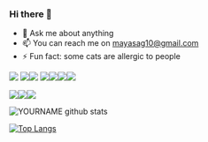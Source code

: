 ### Hi there 👋


- 💬 Ask me about anything
- 📫 You can reach me on mayasag10@gmail.com
- ⚡ Fun fact: some cats are allergic to people


<img src="https://img.shields.io/badge/python%20-%2314354C.svg?&style=for-the-badge&logo=python&logoColor=white"/> <img src="https://img.shields.io/badge/c%20-%2300599C.svg?&style=for-the-badge&logo=c&logoColor=white"/><img src="https://img.shields.io/badge/c++%20-%2300599C.svg?&style=for-the-badge&logo=c%2B%2B&ogoColor=white"/> <img src="https://img.shields.io/badge/c%23-%23239120.svg?style=for-the-badge&logo=c-sharp&logoColor=whit"/><img src="https://img.shields.io/badge/python-3670A0?style=for-the-badge&logo=python&logoColor=ffdd54"/><img src="https://img.shields.io/badge/typescript-%23007ACC.svg?style=for-the-badge&logo=typescript&logoColor=white"/><img src="https://img.shields.io/badge/react-%2320232a.svg?style=for-the-badge&logo=react&logoColor=%2361DAFB"/>



<img src="https://img.shields.io/badge/mysql-%2300f.svg?style=for-the-badge&logo=mysql&logoColor=white"/><img src="https://img.shields.io/badge/.NET-5C2D91?style=for-the-badge&logo=.net&logoColor=white)"/><img src="https://img.shields.io/badge/node.js-6DA55F?style=for-the-badge&logo=node.js&logoColor=white"/>




![YOURNAME github stats](https://github-readme-stats.vercel.app/api?username=MaykaS&show_icons=true&hide_border=true)

[![Top Langs](https://github-readme-stats.vercel.app/api/top-langs/?username=MaykaS&layout=compact)](https://github.com/MaykaS/github-readme-stats)



